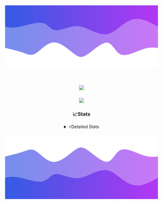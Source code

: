 ![Header](./header.png)
<div align="center">

<h1 align="center">
  <a href="https://git.io/typing-svg">
    <img src="https://readme-typing-svg.herokuapp.com/?lines=Hello,+There!+%F0%9F%91%8B;This+is+chicho.;Owner+on+Ocean;&center=true&size=25">
  </a>
</h1>
  
<p align="center">
  <img src="https://lanyard.cnrad.dev/api/852683595378196480" />
</p>

### 📈Stats
<details>
    <summary> ⚡Detailed Stats</summary>
    <br/>

<!--START_SECTION:waka-->
![Code Time](http://img.shields.io/badge/Code%20Time-525%20hrs%2041%20mins-blue)

![Profile Views](http://img.shields.io/badge/Profile%20Views-0-blue)

**🐱 My GitHub Data** 

> 📦 43.8 kB Used in GitHub's Storage 
 > 
> 🏆 48 Contributions in the Year 2023
 > 
> 🚫 Not Opted to Hire
 > 
> 📜 12 Public Repositories 
 > 
> 🔑 7 Private Repositories 
 > 
**I'm a Night 🦉** 

```text
🌞 Morning                17 commits          █░░░░░░░░░░░░░░░░░░░░░░░░   04.89 % 
🌆 Daytime                38 commits          ███░░░░░░░░░░░░░░░░░░░░░░   10.92 % 
🌃 Evening                153 commits         ███████████░░░░░░░░░░░░░░   43.97 % 
🌙 Night                  140 commits         ██████████░░░░░░░░░░░░░░░   40.23 % 
```
📅 **I'm Most Productive on Tuesday** 

```text
Monday                   19 commits          █░░░░░░░░░░░░░░░░░░░░░░░░   05.46 % 
Tuesday                  102 commits         ███████░░░░░░░░░░░░░░░░░░   29.31 % 
Wednesday                62 commits          ████░░░░░░░░░░░░░░░░░░░░░   17.82 % 
Thursday                 45 commits          ███░░░░░░░░░░░░░░░░░░░░░░   12.93 % 
Friday                   38 commits          ███░░░░░░░░░░░░░░░░░░░░░░   10.92 % 
Saturday                 31 commits          ██░░░░░░░░░░░░░░░░░░░░░░░   08.91 % 
Sunday                   51 commits          ████░░░░░░░░░░░░░░░░░░░░░   14.66 % 
```


📊 **This Week I Spent My Time On** 

```text
🕑︎ Time Zone: America/Argentina/Buenos_Aires

💬 Programming Languages: 
JavaScript               13 hrs 39 mins      █████████████░░░░░░░░░░░░   51.10 % 
Python                   7 hrs 43 mins       ███████░░░░░░░░░░░░░░░░░░   28.89 % 
HTML                     4 hrs 13 mins       ████░░░░░░░░░░░░░░░░░░░░░   15.82 % 
JSON                     50 mins             █░░░░░░░░░░░░░░░░░░░░░░░░   03.16 % 
CSS                      16 mins             ░░░░░░░░░░░░░░░░░░░░░░░░░   01.01 % 

🔥 Editors: 
VS Code                  26 hrs 42 mins      █████████████████████████   100.00 % 

🐱‍💻 Projects: 
Unknown Project          12 hrs 56 mins      ████████████░░░░░░░░░░░░░   48.42 % 
ecommerce                6 hrs 51 mins       ██████░░░░░░░░░░░░░░░░░░░   25.69 % 
Coder                    6 hrs 14 mins       ██████░░░░░░░░░░░░░░░░░░░   23.37 % 
ecommerce-coder          40 mins             █░░░░░░░░░░░░░░░░░░░░░░░░   02.52 % 

💻 Operating System: 
Windows                  26 hrs 42 mins      █████████████████████████   100.00 % 
```

**I Mostly Code in JavaScript** 

```text
JavaScript               9 repos             ████████░░░░░░░░░░░░░░░░░   32.14 % 
HTML                     4 repos             ████░░░░░░░░░░░░░░░░░░░░░   14.29 % 
CSS                      4 repos             ████░░░░░░░░░░░░░░░░░░░░░   14.29 % 
C#                       2 repos             ██░░░░░░░░░░░░░░░░░░░░░░░   07.14 % 
Batchfile                1 repo              █░░░░░░░░░░░░░░░░░░░░░░░░   03.57 % 
```




 Last Updated on 15/11/2023 05:12:04 UTC
<!--END_SECTION:waka-->
</details>

![Footer](./footer.png)
